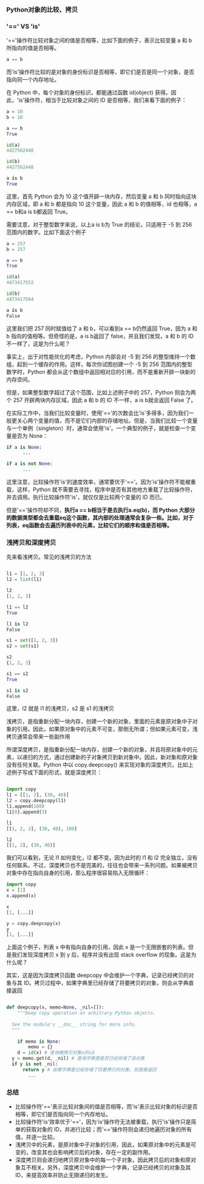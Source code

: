 ### Python对象的比较、拷贝

### '==' VS 'is'

'=='操作符比较对象之间的值是否相等，比如下面的例子，表示比较变量 a 和 b 所指向的值是否相等。

```python
a == b
```

而'is'操作符比较的是对象的身份标识是否相等，即它们是否是同一个对象，是否指向同一个内存地址。

在 Python 中，每个对象的身份标识，都能通过函数 id(object) 获得。因此，'is'操作符，相当于比较对象之间的 ID 是否相等，我们来看下面的例子：

```python
a = 10
b = 10

a == b
True

id(a)
4427562448

id(b)
4427562448

a is b
True
```

这里，首先 Python 会为 10 这个值开辟一块内存，然后变量 a 和 b 同时指向这块内存区域，即 a 和 b 都是指向 10 这个变量，因此 a 和 b 的值相等，id 也相等，a == b和a is b都返回 True。

需要注意，对于整型数字来说，以上a is b为 True 的结论，只适用于 -5 到 256 范围内的数字。比如下面这个例子

```python
a = 257
b = 257

a == b
True

id(a)
4473417552

id(b)
4473417584

a is b
False
```

这里我们把 257 同时赋值给了 a 和 b，可以看到a == b仍然返回 True，因为 a 和 b 指向的值相等。但奇怪的是，a is b返回了 false，并且我们发现，a 和 b 的 ID 不一样了，这是为什么呢？

事实上，出于对性能优化的考虑，Python 内部会对 -5 到 256 的整型维持一个数组，起到一个缓存的作用。这样，每次你试图创建一个 -5 到 256 范围内的整型数字时，Python 都会从这个数组中返回相对应的引用，而不是重新开辟一块新的内存空间。

但是，如果整型数字超过了这个范围，比如上述例子中的 257，Python 则会为两个 257 开辟两块内存区域，因此 a 和 b 的 ID 不一样，a is b就会返回 False 了。

在实际工作中，当我们比较变量时，使用'=='的次数会比'is'多得多，因为我们一般更关心两个变量的值，而不是它们内部的存储地址。但是，当我们比较一个变量与一个单例（singleton）时，通常会使用'is'。一个典型的例子，就是检查一个变量是否为 None：

```python
if a is None:
      ...

if a is not None:
      ...
```

这里注意，比较操作符'is'的速度效率，通常要优于'=='。因为'is'操作符不能被重载，这样，Python 就不需要去寻找，程序中是否有其他地方重载了比较操作符，并去调用。执行比较操作符'is'，就仅仅是比较两个变量的 ID 而已。

但是'=='操作符却不同，**执行a == b相当于是去执行a.eq(b)，而 Python 大部分的数据类型都会去重载eq这个函数，其内部的处理通常会复杂一些。比如，对于列表，eq函数会去遍历列表中的元素，比较它们的顺序和值是否相等。**

### 浅拷贝和深度拷贝

先来看浅拷贝。常见的浅拷贝的方法

```python

l1 = [1, 2, 3]
l2 = list(l1)

l2
[1, 2, 3]

l1 == l2
True

l1 is l2
False

s1 = set([1, 2, 3])
s2 = set(s1)

s2
{1, 2, 3}

s1 == s2
True

s1 is s2
False
```

这里，l2 就是 l1 的浅拷贝，s2 是 s1 的浅拷贝

浅拷贝，是指重新分配一块内存，创建一个新的对象，里面的元素是原对象中子对象的引用。因此，如果原对象中的元素不可变，那倒无所谓；但如果元素可变，浅拷贝通常会带来一些副作用

所谓深度拷贝，是指重新分配一块内存，创建一个新的对象，并且将原对象中的元素，以递归的方式，通过创建新的子对象拷贝到新对象中。因此，新对象和原对象没有任何关联。Python 中以 copy.deepcopy() 来实现对象的深度拷贝。比如上述例子写成下面的形式，就是深度拷贝：

```python

import copy
l1 = [[1, 2], (30, 40)]
l2 = copy.deepcopy(l1)
l1.append(100)
l1[0].append(3)

l1
[[1, 2, 3], (30, 40), 100]

l2 
[[1, 2], (30, 40)]
```

我们可以看到，无论 l1 如何变化，l2 都不变。因为此时的 l1 和 l2 完全独立，没有任何联系。不过，深度拷贝也不是完美的，往往也会带来一系列问题。如果被拷贝对象中存在指向自身的引用，那么程序很容易陷入无限循环：

```python
import copy
x = [1]
x.append(x)

x
[1, [...]]

y = copy.deepcopy(x)
y
[1, [...]]
```

上面这个例子，列表 x 中有指向自身的引用，因此 x 是一个无限嵌套的列表。但是我们发现深度拷贝 x 到 y 后，程序并没有出现 stack overflow 的现象。这是为什么呢？

其实，这是因为深度拷贝函数 deepcopy 中会维护一个字典，记录已经拷贝的对象与其 ID。拷贝过程中，如果字典里已经存储了将要拷贝的对象，则会从字典直接返回

```python

def deepcopy(x, memo=None, _nil=[]):
    """Deep copy operation on arbitrary Python objects.
      
  See the module's __doc__ string for more info.
  """
  
    if memo is None:
        memo = {}
    d = id(x) # 查询被拷贝对象x的id
  y = memo.get(d, _nil) # 查询字典里是否已经存储了该对象
  if y is not _nil:
      return y # 如果字典里已经存储了将要拷贝的对象，则直接返回
        ...    
```

### 总结

- 比较操作符'=='表示比较对象间的值是否相等，而'is'表示比较对象的标识是否相等，即它们是否指向同一个内存地址。
- 比较操作符'is'效率优于'=='，因为'is'操作符无法被重载，执行'is'操作只是简单的获取对象的 ID，并进行比较；而'=='操作符则会递归地遍历对象的所有值，并逐一比较。
- 浅拷贝中的元素，是原对象中子对象的引用，因此，如果原对象中的元素是可变的，改变其也会影响拷贝后的对象，存在一定的副作用。
- 深度拷贝则会递归地拷贝原对象中的每一个子对象，因此拷贝后的对象和原对象互不相关。另外，深度拷贝中会维护一个字典，记录已经拷贝的对象及其 ID，来提高效率并防止无限递归的发生。























